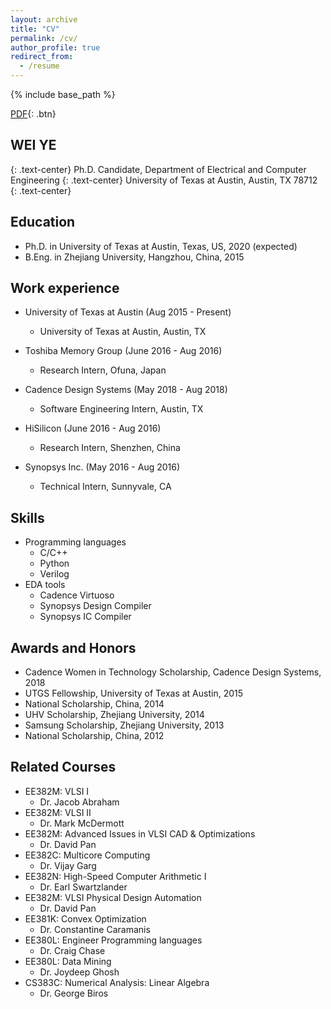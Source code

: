 ```yaml
---
layout: archive
title: "CV"
permalink: /cv/
author_profile: true
redirect_from:
  - /resume
---
```


{% include base_path %}

[PDF](/files/resume.pdf){: .btn}

## WEI YE
{: .text-center}
Ph.D. Candidate,  Department of Electrical and Computer Engineering
{: .text-center}
University of Texas at Austin,  Austin, TX 78712
{: .text-center}

Education
------
* Ph.D. in University of Texas at Austin, Texas, US, 2020 (expected)
* B.Eng. in Zhejiang University, Hangzhou, China, 2015


Work experience
------
* University of Texas at Austin (Aug 2015 - Present) 
  * University of Texas at Austin, Austin, TX

* Toshiba Memory Group (June 2016 - Aug 2016) 
  * Research Intern, Ofuna, Japan

* Cadence Design Systems (May 2018 - Aug 2018) 
  * Software Engineering Intern, Austin, TX

* HiSilicon (June 2016 - Aug 2016) 
  * Research Intern, Shenzhen, China

* Synopsys Inc. (May 2016 - Aug 2016) 
  * Technical Intern, Sunnyvale, CA


Skills
------
* Programming languages
  * C/C++ 
  * Python 
  * Verilog 
* EDA tools
  * Cadence Virtuoso 
  * Synopsys Design Compiler
  * Synopsys IC Compiler
  

Awards and Honors
------
* Cadence Women in Technology Scholarship, Cadence Design Systems, 2018
* UTGS Fellowship, University of Texas at Austin, 2015
* National Scholarship, China, 2014
* UHV Scholarship, Zhejiang University, 2014
* Samsung Scholarship, Zhejiang University, 2013
* National Scholarship, China, 2012


Related Courses 
------
* EE382M: VLSI I
  * Dr. Jacob Abraham 
* EE382M: VLSI II 
  * Dr. Mark McDermott
* EE382M: Advanced Issues in VLSI CAD \& Optimizations
  * Dr. David Pan 
* EE382C: Multicore Computing                   
  * Dr. Vijay Garg
* EE382N: High-Speed Computer Arithmetic I
  * Dr. Earl Swartzlander
* EE382M: VLSI Physical Design Automation
  * Dr. David Pan
* EE381K: Convex Optimization
  * Dr. Constantine Caramanis
* EE380L: Engineer Programming languages
  * Dr. Craig Chase
* EE380L: Data Mining                           
  * Dr. Joydeep Ghosh
* CS383C: Numerical Analysis: Linear Algebra
  * Dr. George Biros
